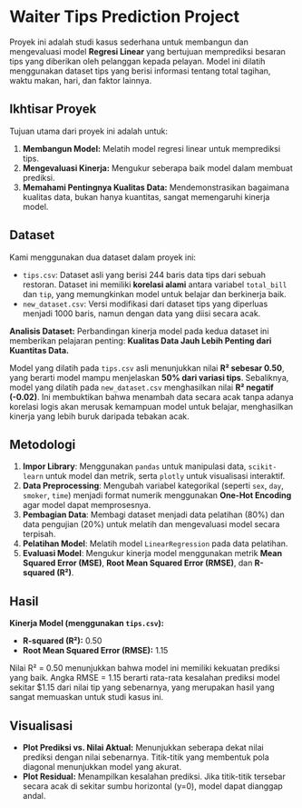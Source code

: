# Waiter Tips Prediction Project

<!-- !(https://i.ibb.co/L519V1y/plot1.png) -->

Proyek ini adalah studi kasus sederhana untuk membangun dan mengevaluasi model **Regresi Linear** yang bertujuan memprediksi besaran tips yang diberikan oleh pelanggan kepada pelayan. Model ini dilatih menggunakan dataset tips yang berisi informasi tentang total tagihan, waktu makan, hari, dan faktor lainnya.

## Ikhtisar Proyek

Tujuan utama dari proyek ini adalah untuk:
1.  **Membangun Model:** Melatih model regresi linear untuk memprediksi tips.
2.  **Mengevaluasi Kinerja:** Mengukur seberapa baik model dalam membuat prediksi.
3.  **Memahami Pentingnya Kualitas Data:** Mendemonstrasikan bagaimana kualitas data, bukan hanya kuantitas, sangat memengaruhi kinerja model.

## Dataset

Kami menggunakan dua dataset dalam proyek ini:

* `tips.csv`: Dataset asli yang berisi 244 baris data tips dari sebuah restoran. Dataset ini memiliki **korelasi alami** antara variabel `total_bill` dan `tip`, yang memungkinkan model untuk belajar dan berkinerja baik.
* `new_dataset.csv`: Versi modifikasi dari dataset tips yang diperluas menjadi 1000 baris, namun dengan data yang diisi secara acak.

**Analisis Dataset:**
Perbandingan kinerja model pada kedua dataset ini memberikan pelajaran penting: **Kualitas Data Jauh Lebih Penting dari Kuantitas Data.**

Model yang dilatih pada `tips.csv` asli menunjukkan nilai **R² sebesar 0.50**, yang berarti model mampu menjelaskan **50% dari variasi tips**. Sebaliknya, model yang dilatih pada `new_dataset.csv` menghasilkan nilai **R² negatif (-0.02)**. Ini membuktikan bahwa menambah data secara acak tanpa adanya korelasi logis akan merusak kemampuan model untuk belajar, menghasilkan kinerja yang lebih buruk daripada tebakan acak.

## Metodologi

1.  **Impor Library**: Menggunakan `pandas` untuk manipulasi data, `scikit-learn` untuk model dan metrik, serta `plotly` untuk visualisasi interaktif.
2.  **Data Preprocessing**: Mengubah variabel kategorikal (seperti `sex`, `day`, `smoker`, `time`) menjadi format numerik menggunakan **One-Hot Encoding** agar model dapat memprosesnya.
3.  **Pembagian Data**: Membagi dataset menjadi data pelatihan (80%) dan data pengujian (20%) untuk melatih dan mengevaluasi model secara terpisah.
4.  **Pelatihan Model**: Melatih model `LinearRegression` pada data pelatihan.
5.  **Evaluasi Model**: Mengukur kinerja model menggunakan metrik **Mean Squared Error (MSE)**, **Root Mean Squared Error (RMSE)**, dan **R-squared (R²)**.

## Hasil

**Kinerja Model (menggunakan `tips.csv`):**

* **R-squared (R²):** 0.50
* **Root Mean Squared Error (RMSE):** 1.15

Nilai R² = 0.50 menunjukkan bahwa model ini memiliki kekuatan prediksi yang baik. Angka RMSE = 1.15 berarti rata-rata kesalahan prediksi model sekitar $1.15 dari nilai tip yang sebenarnya, yang merupakan hasil yang sangat memuaskan untuk studi kasus ini.

## Visualisasi

<!-- !(https://i.ibb.co/1K5hQ6Q/plot2.png) -->

* **Plot Prediksi vs. Nilai Aktual:** Menunjukkan seberapa dekat nilai prediksi dengan nilai sebenarnya. Titik-titik yang membentuk pola diagonal menunjukkan model yang akurat.
* **Plot Residual:** Menampilkan kesalahan prediksi. Jika titik-titik tersebar secara acak di sekitar sumbu horizontal (y=0), model dapat dianggap andal.